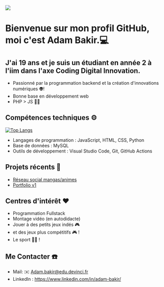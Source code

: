 ![](https://komarev.com/ghpvc/?username=Tyro951&color=blueviolet)
#    Bienvenue sur mon profil GitHub, moi c'est Adam Bakir.:computer:

## J'ai 19 ans et je suis un étudiant en année 2 à l'iim dans l'axe Coding Digital Innovation.

- Passionné par la programmation backend et la création d'innovations numériques 👽️! 
- Bonne base en développement web
- PHP > JS 😶‍🌫️

## Compétences techniques :gear:

[![Top Langs](https://github-readme-stats.vercel.app/api/top-langs/?username=Tyro951)](https://github.com/Tyro951/github-readme-stats)

- Langages de programmation : JavaScript, HTML, CSS, Python
- Base de données : MySQL
- Outils de développement : Visual Studio Code, Git, GitHub Actions

## Projets récents :rocket:

- [Réseau social mangas/animes](https://github.com/Tyro951/reseausocial)
- [Portfolio v1](https://tyro951.github.io/Portfolio/)

## Centres d'intérêt :heart:

- Programmation Fullstack
- Montage vidéo (en autodidacte)
- Jouer à des petits jeux indés :video_game:
- et des jeux plus compétitifs 🎮 !
- Le sport 🏋🏽 !

## Me Contacter ☎️

- Mail: :envelope: Adam.bakir@edu.devinci.fr 
- LinkedIn : https://www.linkedin.com/in/adam-bakir/